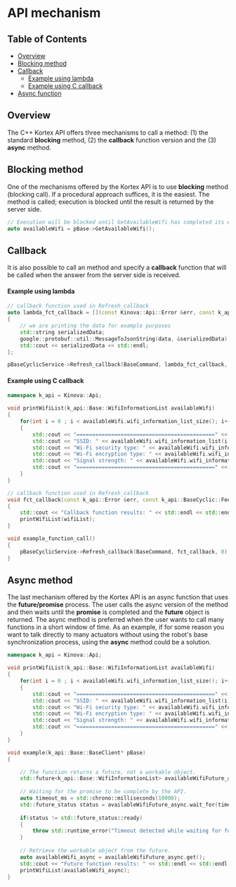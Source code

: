 <!--
* KINOVA (R) KORTEX (TM)
*
* Copyright (c) 2019 Kinova inc. All rights reserved.
*
* This software may be modified and distributed
* under the terms of the BSD 3-Clause license.
*
* Refer to the LICENSE file for details.
*
-->

<h1>API mechanism</h1>

<h2>Table of Contents</h2>

<!-- TOC -->

- [Overview](#overview)
- [Blocking method](#blocking-function)
- [Callback](#callback)
	- [Example using lambda](#callback-example-lambda)
	- [Example using C callback](#callback-example-c)
- [Async function](#async-function)


<!-- /TOC -->

<a id="markdown-overview" name="overview"></a>
## Overview
The C++ Kortex API offers three mechanisms to call a method: (1) the standard **blocking** method, (2) the **callback** function version and the (3) **async** method.


<a id="markdown-blocking-function" name="blocking-function"></a>
## Blocking method
One of the mechanisms offered by the Kortex API is to use **blocking** method (blocking call). If a procedural approach suffices, it is the easiest. The method is called; execution is blocked until the result is returned by the server side.


```cpp
// Execution will be blocked until GetAvailableWifi has completed its execution.
auto availableWifi = pBase->GetAvailableWifi();
```

<a id="markdown-callback" name="callback"></a>
## Callback
It is also possible to call an method and specify a **callback** function that will be called when the answer from the server side is received.

<a id="markdown-callback-example-lambda" name="callback-example-lambda"></a>
#### Example using lambda
```cpp
// callback function used in Refresh_callback
auto lambda_fct_callback = [](const Kinova::Api::Error &err, const k_api::BaseCyclic::Feedback data)
{
    // we are printing the data for example purposes
    std::string serializedData;
    google::protobuf::util::MessageToJsonString(data, &serializedData);
    std::cout << serializedData << std::endl;
};

pBaseCyclicService->Refresh_callback(BaseCommand, lambda_fct_callback, 0);
```

<a id="markdown-callback-example-c" name="callback-example-c"></a>
#### Example using C callback
```cpp
namespace k_api = Kinova::Api;

void printWifiList(k_api::Base::WifiInformationList availableWifi)
{
    for(int i = 0 ; i < availableWifi.wifi_information_list_size(); i++)
    {
        std::cout << "============================================" << std::endl;
        std::cout << "SSID: " << availableWifi.wifi_information_list(i).ssid().identifier() << std::endl;
        std::cout << "Wi-Fi security type: " << availableWifi.wifi_information_list(i).security_type() << std::endl;
        std::cout << "Wi-Fi encryption type: " << availableWifi.wifi_information_list(i).encryption_type() << std::endl;
        std::cout << "Signal strength: " << availableWifi.wifi_information_list(i).signal_strength() << std::endl;
        std::cout << "============================================" << std::endl << std::endl;
    }
}

// callback function used in Refresh_callback
void fct_callback(const k_api::Error &err, const k_api::BaseCyclic::Feedback data)
{
    std::cout << "Callback function results: " << std::endl << std::endl;
    printWifiList(wifiList);
}

void example_function_call()
{
	pBaseCyclicService->Refresh_callback(BaseCommand, fct_callback, 0);
}

```

<a id="markdown-async-function" name="async-function"></a>
## Async method
The last mechanism offered by the Kortex API is an async function that uses the **future/promise** process. The user calls the async version of the method and then waits until the **promise** is completed and the **future** object is returned. The async method is preferred when the user wants to call many functions in a short window of time. As an example, if for some reason you want to talk directly to many actuators without using the robot's base synchronization process, using the **async** method could be a solution.

```cpp
namespace k_api = Kinova::Api;

void printWifiList(k_api::Base::WifiInformationList availableWifi)
{
    for(int i = 0 ; i < availableWifi.wifi_information_list_size(); i++)
    {
        std::cout << "============================================" << std::endl;
        std::cout << "SSID: " << availableWifi.wifi_information_list(i).ssid().identifier() << std::endl;
        std::cout << "Wi-Fi security type: " << availableWifi.wifi_information_list(i).security_type() << std::endl;
        std::cout << "Wi-Fi encryption type: " << availableWifi.wifi_information_list(i).encryption_type() << std::endl;
        std::cout << "Signal strength: " << availableWifi.wifi_information_list(i).signal_strength() << std::endl;
        std::cout << "============================================" << std::endl << std::endl;
    }
}

void example(k_api::Base::BaseClient* pBase)
{

    // The function returns a future, not a workable object.
    std::future<k_api::Base::WifiInformationList> availableWifiFuture_async = pBase->GetAvailableWifi_async();
    
    // Waiting for the promise to be complete by the API.
    auto timeout_ms = std::chrono::milliseconds(10000);
    std::future_status status = availableWifiFuture_async.wait_for(timeout_ms);
    
    if(status != std::future_status::ready)
    {
        throw std::runtime_error("Timeout detected while waiting for function\n");
    }
    
    // Retrieve the workable object from the future.
    auto availableWifi_async = availableWifiFuture_async.get();
    std::cout << "Future function results: " << std::endl << std::endl;
    printWifiList(availableWifi_async);
}
```
